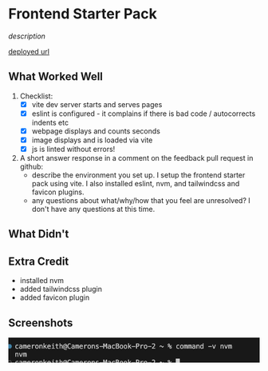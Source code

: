# Frontend Starter Pack

*description*

[deployed url](https://frontend-starterpack-ckeith26.onrender.com)

## What Worked Well

1. Checklist: 
    - [X]  vite dev server starts and serves pages
    - [X]  eslint is configured - it complains if there is bad code / autocorrects indents etc
    - [X]  webpage displays and counts seconds
    - [X]  image displays and is loaded via vite
    - [X]  js is linted without errors!
2. A short answer response in a comment on the feedback pull request in github: 
    - describe the environment you set up.
    I setup the frontend starter pack using vite. I also installed eslint, nvm, and tailwindcss and favicon plugins.  
    - any questions about what/why/how that you feel are unresolved?
    I don't have any questions at this time.
    
## What Didn't

## Extra Credit

- installed nvm
- added tailwindcss plugin
- added favicon plugin

## Screenshots

![screenshot](./screenshots/1.png)